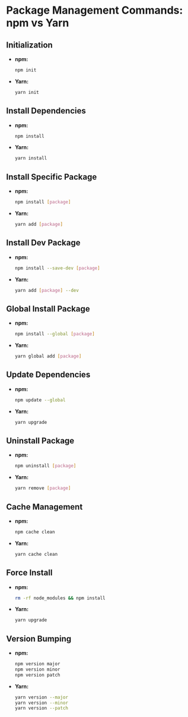 # Package Management Commands: npm vs Yarn

## Initialization

- **npm:**
  ```bash
  npm init
  ```
- **Yarn:**
  ```bash
  yarn init
  ```

## Install Dependencies

- **npm:**
  ```bash
  npm install
  ```
- **Yarn:**
  ```bash
  yarn install
  ```

## Install Specific Package

- **npm:**
  ```bash
  npm install [package]
  ```
- **Yarn:**
  ```bash
  yarn add [package]
  ```

## Install Dev Package

- **npm:**
  ```bash
  npm install --save-dev [package]
  ```
- **Yarn:**
  ```bash
  yarn add [package] --dev
  ```

## Global Install Package

- **npm:**
  ```bash
  npm install --global [package]
  ```
- **Yarn:**
  ```bash
  yarn global add [package]
  ```

## Update Dependencies

- **npm:**
  ```bash
  npm update --global
  ```
- **Yarn:**
  ```bash
  yarn upgrade
  ```

## Uninstall Package

- **npm:**
  ```bash
  npm uninstall [package]
  ```
- **Yarn:**
  ```bash
  yarn remove [package]
  ```

## Cache Management

- **npm:**
  ```bash
  npm cache clean
  ```
- **Yarn:**
  ```bash
  yarn cache clean
  ```

## Force Install

- **npm:**
  ```bash
  rm -rf node_modules && npm install
  ```
- **Yarn:**
  ```bash
  yarn upgrade
  ```

## Version Bumping

- **npm:**
  ```bash
  npm version major
  npm version minor
  npm version patch
  ```
- **Yarn:**
  ```bash
  yarn version --major
  yarn version --minor
  yarn version --patch
  ```
```
